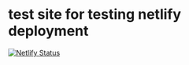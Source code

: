 # test site for testing netlify deployment

[![Netlify Status](https://api.netlify.com/api/v1/badges/05730fea-21ac-4bc1-838b-8e99a2c82b7b/deploy-status)](https://app.netlify.com/sites/fantastic-empanada-7cc997/deploys)